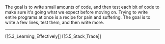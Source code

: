 The goal is to write small amounts of code, and then test each bit of code to make 
sure it's going what we expect before moving on.
Trying to write entire programs at once is a recipe for pain and suffering.
The goal is to write a few lines, test them, and then  write more. 

---

[[5.3_Learning_Effectively]]
[[5.5_Stack_Trace]]
